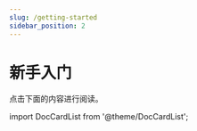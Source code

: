 ```yaml
---
slug: /getting-started
sidebar_position: 2
---
```


# 新手入门

点击下面的内容进行阅读。

import DocCardList from '@theme/DocCardList';

<DocCardList />